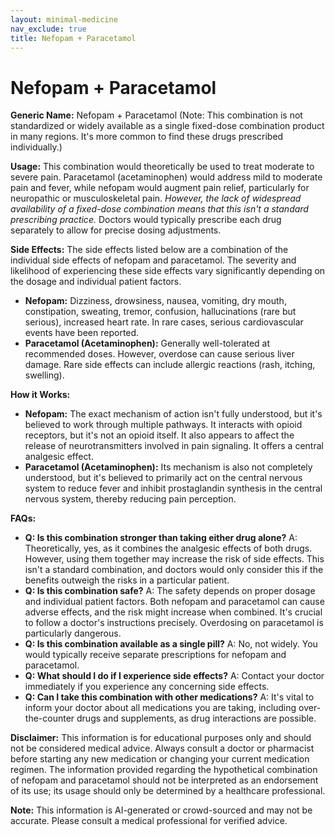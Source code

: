 ```yaml
---
layout: minimal-medicine
nav_exclude: true
title: Nefopam + Paracetamol
---
```


# Nefopam + Paracetamol

**Generic Name:** Nefopam + Paracetamol (Note: This combination is not standardized or widely available as a single fixed-dose combination product in many regions.  It's more common to find these drugs prescribed individually.)

**Usage:**  This combination would theoretically be used to treat moderate to severe pain.  Paracetamol (acetaminophen) would address mild to moderate pain and fever, while nefopam would augment pain relief, particularly for neuropathic or musculoskeletal pain.  *However, the lack of widespread availability of a fixed-dose combination means that this isn't a standard prescribing practice.*  Doctors would typically prescribe each drug separately to allow for precise dosing adjustments.

**Side Effects:**  The side effects listed below are a combination of the individual side effects of nefopam and paracetamol. The severity and likelihood of experiencing these side effects vary significantly depending on the dosage and individual patient factors.

* **Nefopam:** Dizziness, drowsiness, nausea, vomiting, dry mouth, constipation, sweating, tremor, confusion, hallucinations (rare but serious), increased heart rate.  In rare cases, serious cardiovascular events have been reported.
* **Paracetamol (Acetaminophen):**  Generally well-tolerated at recommended doses.  However, overdose can cause serious liver damage.  Rare side effects can include allergic reactions (rash, itching, swelling).

**How it Works:**

* **Nefopam:**  The exact mechanism of action isn't fully understood, but it's believed to work through multiple pathways. It interacts with opioid receptors, but it's not an opioid itself. It also appears to affect the release of neurotransmitters involved in pain signaling.  It offers a central analgesic effect.
* **Paracetamol (Acetaminophen):**  Its mechanism is also not completely understood, but it's believed to primarily act on the central nervous system to reduce fever and inhibit prostaglandin synthesis in the central nervous system, thereby reducing pain perception.

**FAQs:**

* **Q: Is this combination stronger than taking either drug alone?** A:  Theoretically, yes, as it combines the analgesic effects of both drugs. However, using them together may increase the risk of side effects. This isn't a standard combination, and doctors would only consider this if the benefits outweigh the risks in a particular patient.
* **Q: Is this combination safe?** A:  The safety depends on proper dosage and individual patient factors. Both nefopam and paracetamol can cause adverse effects, and the risk might increase when combined.  It's crucial to follow a doctor's instructions precisely. Overdosing on paracetamol is particularly dangerous.
* **Q: Is this combination available as a single pill?** A:  No, not widely.  You would typically receive separate prescriptions for nefopam and paracetamol.
* **Q: What should I do if I experience side effects?** A:  Contact your doctor immediately if you experience any concerning side effects.
* **Q: Can I take this combination with other medications?** A:  It's vital to inform your doctor about all medications you are taking, including over-the-counter drugs and supplements, as drug interactions are possible.


**Disclaimer:** This information is for educational purposes only and should not be considered medical advice. Always consult a doctor or pharmacist before starting any new medication or changing your current medication regimen.  The information provided regarding the hypothetical combination of nefopam and paracetamol should not be interpreted as an endorsement of its use; its usage should only be determined by a healthcare professional.


**Note:** This information is AI-generated or crowd-sourced and may not be accurate. Please consult a medical professional for verified advice.